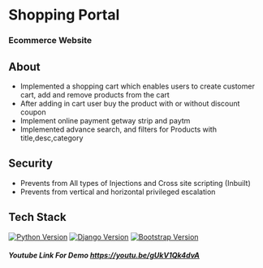 

# Shopping Portal
### Ecommerce Website


## About
* Implemented a shopping cart which enables users to create customer
cart, add and remove products from the cart
* After adding in cart user buy the product with or without discount coupon
* Implement online payment getway strip and paytm
* Implemented advance search, and filters for Products with title,desc,category

## Security
* Prevents from All types of Injections and Cross site scripting (Inbuilt)
* Prevents from vertical and horizontal privileged escalation

## Tech Stack
[![Python Version](https://img.shields.io/badge/python-3.8-brightgreen.svg)](https://python.org)
[![Django Version](https://img.shields.io/badge/django-3.2-brightgreen.svg)](https://djangoproject.com)
[![Bootstrap Version](https://img.shields.io/badge/bootstrap-4.5-5555ff)](http://getbootstrap.com)

##### Youtube Link For Demo https://youtu.be/gUkV1Qk4dvA






